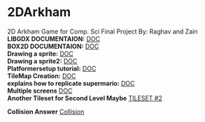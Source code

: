 # 2DArkham
2D Arkham Game for Comp. Sci Final Project By: Raghav and Zain <br />
**LIBGDX DOCUMENTAION:** [DOC](https://libgdx.com/wiki/) <br />
**BOX2D DOCUMENTAION:** [DOC](https://javadoc.io/doc/com.badlogicgames.gdx/gdx-box2d/latest/com/badlogic/gdx/physics/box2d/package-summary.html) <br />
**Drawing a sprite:** [DOC](https://stackoverflow.com/questions/31166705/drawing-sprites-in-libgdx) <br />
**Drawing a sprite2:** [DOC](https://www.codeandweb.com/physicseditor/tutorials/libgdx-physics) <br />
**Platformersetup tutorial:** [DOC](https://www.google.com/search?q=libgdx+platformer&oq=libgdx+platformer&gs_lcrp=EgZjaHJvbWUqBwgAEAAYgAQyBwgAEAAYgAQyCAgBEAAYFhgeMggIAhAAGBYYHjIICAMQABgWGB4yCAgEEAAYFhgeMggIBRAAGBYYHjIICAYQABgWGB4yDQgHEAAYhgMYgAQYigUyBwgIEAAY7wUyBwgJEAAY7wXSAQgyNDgyajBqN6gCALACAA&sourceid=chrome&ie=UTF-8#fpstate=ive&vld=cid:fd83af50,vid:43DrvCp9-is,st:0) <br />
**TileMap Creation:** [DOC](https://www.youtube.com/watch?v=qik60F5I6J4) <br />
**explains how to replicate supermario:** [DOC](https://www.youtube.com/watch?v=a8MPxzkwBwo&list=PLZm85UZQLd2SXQzsF-a0-pPF6IWDDdrXt&index=1) <br />
**Multiple screens** [DOC](https://happycoding.io/tutorials/libgdx/game-screens) <br />
**Another Tileset for Second Level Maybe** [TILESET #2](https://www.spriters-resource.com/nes/castlevania2simonsquest/sheet/185008/) <br/>

**Collision Answer** [Collision](https://stackoverflow.com/questions/33063231/how-to-remove-just-one-body-exactly-in-array-when-collision-libgdx) <br>
